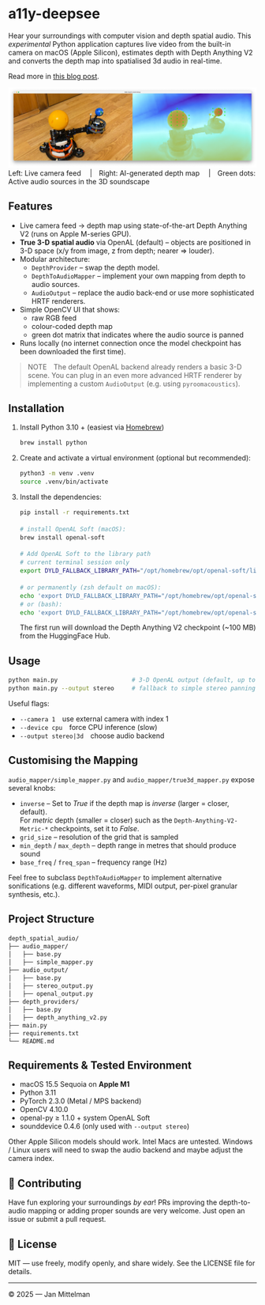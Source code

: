 # a11y-deepsee

Hear your surroundings with computer vision and depth spatial audio. This _experimental_ Python application captures live video from the built-in camera on macOS (Apple Silicon), estimates depth with Depth Anything V2 and converts the depth map into spatialised 3d audio in real-time.

Read more in [this blog post](https://medium.com/@jan.mittelman/seeing-with-your-ear-a-humble-experiment-in-ai-depth-and-spatial-sound-08271701f336).

![Screenshot](./assets/screenshot.png)
Left: Live camera feed  | Right: AI-generated depth map  | Green dots: Active audio sources in the 3D soundscape

## Features

- Live camera feed → depth map using state-of-the-art Depth Anything V2 (runs on Apple M-series GPU).
- **True 3-D spatial audio** via OpenAL (default) – objects are positioned in 3-D space (x/y from image, z from depth; nearer ⇒ louder).
- Modular architecture:
  - `DepthProvider` – swap the depth model.
  - `DepthToAudioMapper` – implement your own mapping from depth to audio sources.
  - `AudioOutput` – replace the audio back-end or use more sophisticated HRTF renderers.
- Simple OpenCV UI that shows:
  - raw RGB feed
  - colour-coded depth map
  - green dot matrix that indicates where the audio source is panned
- Runs locally (no internet connection once the model checkpoint has been downloaded the first time).

> NOTE The default OpenAL backend already renders a basic 3-D scene. You can plug in an even more advanced HRTF renderer by implementing a custom `AudioOutput` (e.g. using `pyroomacoustics`).

## Installation

1. Install Python 3.10 + (easiest via [Homebrew](https://brew.sh/))

   ```bash
   brew install python
   ```

2. Create and activate a virtual environment (optional but recommended):

   ```bash
   python3 -m venv .venv
   source .venv/bin/activate
   ```

3. Install the dependencies:

   ```bash
   pip install -r requirements.txt

   # install OpenAL Soft (macOS):
   brew install openal-soft

   # Add OpenAL Soft to the library path
   # current terminal session only
   export DYLD_FALLBACK_LIBRARY_PATH="/opt/homebrew/opt/openal-soft/lib"

   # or permanently (zsh default on macOS):
   echo 'export DYLD_FALLBACK_LIBRARY_PATH="/opt/homebrew/opt/openal-soft/lib:$DYLD_FALLBACK_LIBRARY_PATH"' >> ~/.zprofile
   # or (bash):
   echo 'export DYLD_FALLBACK_LIBRARY_PATH="/opt/homebrew/opt/openal-soft/lib:$DYLD_FALLBACK_LIBRARY_PATH"' >> ~/.bash_profile
   ```

   The first run will download the Depth Anything V2 checkpoint (~100 MB) from the HuggingFace Hub.

## Usage

```bash
python main.py                     # 3-D OpenAL output (default, up to 64 simultaneous voices)
python main.py --output stereo     # fallback to simple stereo panning
```

Useful flags:

- `--camera 1` use external camera with index 1
- `--device cpu` force CPU inference (slow)
- `--output stereo|3d` choose audio backend

## Customising the Mapping

`audio_mapper/simple_mapper.py` and `audio_mapper/true3d_mapper.py` expose several knobs:

- `inverse` – Set to _True_ if the depth map is _inverse_ (larger = closer, default). \
  For _metric_ depth (smaller = closer) such as the `Depth-Anything-V2-Metric-*` checkpoints, set it to _False_.
- `grid_size` – resolution of the grid that is sampled
- `min_depth` / `max_depth` – depth range in metres that should produce sound
- `base_freq` / `freq_span` – frequency range (Hz)

Feel free to subclass `DepthToAudioMapper` to implement alternative sonifications (e.g. different waveforms, MIDI output, per-pixel granular synthesis, etc.).

## Project Structure

```
depth_spatial_audio/
├── audio_mapper/
│   ├── base.py
│   ├── simple_mapper.py
├── audio_output/
│   ├── base.py
│   ├── stereo_output.py
│   ├── openal_output.py
├── depth_providers/
│   ├── base.py
│   ├── depth_anything_v2.py
├── main.py
├── requirements.txt
└── README.md
```

## Requirements & Tested Environment

- macOS 15.5 Sequoia on **Apple M1**
- Python 3.11
- PyTorch 2.3.0 (Metal / MPS backend)
- OpenCV 4.10.0
- openal-py ≥ 1.1.0 + system OpenAL Soft
- sounddevice 0.4.6 (only used with `--output stereo`)

Other Apple Silicon models should work. Intel Macs are untested. Windows / Linux users will need to swap the audio backend and maybe adjust the camera index.

## 🤝 Contributing

Have fun exploring your surroundings _by ear_! PRs improving the depth-to-audio mapping or adding proper sounds are very welcome. Just open an issue or submit a pull request.

## 📜 License

MIT — use freely, modify openly, and share widely. See the LICENSE file for details.

---

© 2025 — Jan Mittelman
